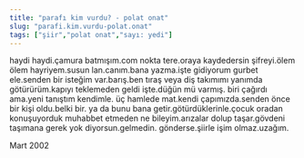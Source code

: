 ```yaml
---
title: "parafı kim vurdu? - polat onat"
slug: "parafi.kim.vurdu-polat.onat"
tags: ["şiir","polat onat","sayı: yedi"]
---
```


haydi haydi.çamura batmışım.com nokta
tere.oraya kaydedersin şifreyi.ölem
ölem hayriyem.susun lan.canım.bana
yazma.işte gidiyorum gurbet ele.senden
bir isteğim var.barış.ben tıraş veya diş
takımımı yanımda götürürüm.kapıyı
teklemeden geldi işte.düğün mü varmış.
biri çağırdı ama.yeni tanıştım kendimle.
üç hamlede mat.kendi çapımızda.senden
önce bir kişi oldu.belki bir. ya da bunu
bana getir.götürdüklerinle.çocuk
oradan konuşuyorduk muhabbet etmeden
ne bileyim.arızalar dolup taşar.gövdeni
taşımana gerek yok diyorsun.gelmedin.
gönderse.şiirle işim olmaz.uzağım.

Mart 2002



